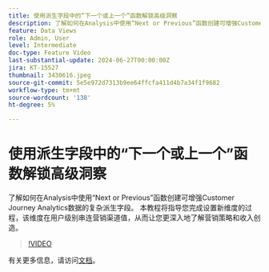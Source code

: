 ```yaml
---
title: 使用派生字段中的“下一个或上一个”函数解锁高级洞察
description: 了解如何在Analysis中使用“Next or Previous”函数创建可增强Customer Journey Analytics数据的复杂派生字段。 本教程将指导您完成设置新维度的过程，该维度在用户级别串连营销渠道值，从而让您更深入地了解营销策略和收入创造。
feature: Data Views
role: Admin, User
level: Intermediate
doc-type: Feature Video
last-substantial-update: 2024-06-27T00:00:00Z
jira: KT-15527
thumbnail: 3430616.jpeg
source-git-commit: 5e5e972d7313b9ee64ffcfa411d4b7a34f1f9682
workflow-type: tm+mt
source-wordcount: '138'
ht-degree: 5%

---
```


# 使用派生字段中的“下一个或上一个”函数解锁高级洞察

了解如何在Analysis中使用“Next or Previous”函数创建可增强Customer Journey Analytics数据的复杂派生字段。 本教程将指导您完成设置新维度的过程，该维度在用户级别串连营销渠道值，从而让您更深入地了解营销策略和收入创造。

>[!VIDEO](https://video.tv.adobe.com/v/3430616/?learn=on)

有关更多信息，请访问[文档](https://experienceleague.adobe.com/en/docs/analytics-platform/using/cja-dataviews/derived-fields)。
